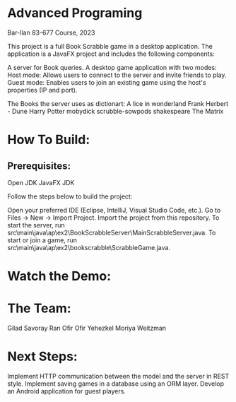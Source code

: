 # Advanced Programing
Bar-Ilan 83-677 Course, 2023

This project is a full Book Scrabble game in a desktop application. The application is a JavaFX project and includes the following components:

A server for Book queries.
A desktop game application with two modes:
Host mode: Allows users to connect to the server and invite friends to play.
Guest mode: Enables users to join an existing game using the host's properties (IP and port).

The Books the server uses as dictionart:
A lice in wonderland
Frank Herbert - Dune
Harry Potter
mobydick
scrubble-sowpods
shakespeare
The Matrix

# How To Build:

## Prerequisites:

Open JDK
JavaFX JDK

Follow the steps below to build the project:

Open your preferred IDE (Eclipse, IntelliJ, Visual Studio Code, etc.).
Go to Files -> New -> Import Project.
Import the project from this repository.
To start the server, run src\main\java\ap\ex2\BookScrabbleServer\MainScrabbleServer.java.
To start or join a game, run src\main\java\ap\ex2\bookscrabble\ScrabbleGame.java.

# Watch the Demo:

# The Team:

Gilad Savoray
Ran Ofir
Ofir Yehezkel
Moriya Weitzman

# Next Steps:

Implement HTTP communication between the model and the server in REST style.
Implement saving games in a database using an ORM layer.
Develop an Android application for guest players.

#
